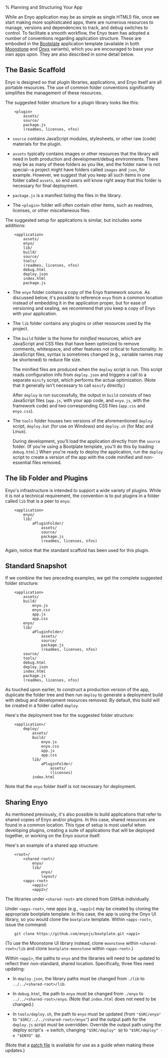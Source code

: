 % Planning and Structuring Your App

While an Enyo application may be as simple as single HTML5 file, once we start
making more sophisticated apps, there are numerous resources to manage, versions
and dependencies to track, and debug switches to control.  To facilitate a
smooth workflow, the Enyo team has adopted a number of conventions regarding
application structure.  These are embodied in the [Bootplate](bootplate.html)
application template (available in both
[Moonstone](https://github.com/enyojs/bootplate-moonstone) and
[Onyx](https://github.com/enyojs/bootplate) variants), which you are encouraged
to base your own apps upon.  They are also described in some detail below.

## The Basic Scaffold

Enyo is designed so that plugin libraries, applications, and Enyo itself are all
portable resources.  The use of common folder conventions significantly
simplifies the management of these resources.

The suggested folder structure for a plugin library looks like this:

        <plugin>
            assets/
            source/
            package.js
            (readmes, licenses, nfos)

* `source` contains JavaScript modules, stylesheets, or other raw (code) materials
    for the plugin.

* `assets` typically contains images or other resources that the library will
    need in both production and development/debug environments.  There may be as
    many of these folders as you like, and the folder name is not special--a
    project might have folders called `images` and `json`, for example.
    However, we suggest that you keep all such items in one folder called
    `assets`, so end users will know right away that this folder is necessary
    for final deployment.

* `package.js` is a manifest listing the files in the library.

* The `<plugin>` folder will often contain other items, such as readmes,
    licenses, or other miscellaneous files.

The suggested setup for applications is similar, but includes some additions:

        <application>
            assets/
            enyo/
            lib/
            build/
            source/
            tools/
            (readmes, licenses, nfos)
            debug.html
            deploy.json
            index.html
            package.js

* The `enyo` folder contains a copy of the Enyo framework source.  As discussed
    below, it's possible to reference `enyo` from a common location instead of
    embedding it in the application proper, but for ease of versioning and
    sealing, we recommend that you keep a copy of Enyo with your application. 

* The `lib` folder contains any plugins or other resources used by the project.

* The `build` folder is the home for _minified_ resources, which are JavaScript
    and CSS files that have been optimized to remove comments, whitespace, and
    other features not critical to functionality.  In JavaScript files, syntax
    is sometimes changed (e.g., variable names may be shortened) to reduce file
    size.

    The minified files are produced when the `deploy` script is run.  This
    script reads configuration info from `deploy.json` and triggers a call to a
    separate `minify` script, which performs the actual optimization.  (Note
    that it generally isn't necessary to call `minify` directly.)

    After `deploy` is run successfully, the output in `build` consists of two
    JavaScript files (`app.js`, with your app code, and `enyo.js`, with the
    framework code) and two corresponding CSS files (`app.css` and `enyo.css`).

* The `tools` folder houses two versions of the aforementioned `deploy` script,
    `deploy.bat` (for use on Windows) and `deploy.sh` (for Mac and Linux).

    During development, you'll load the application directly from the `source`
    folder.  (If you're using a Bootplate template, you'll do this by loading
    `debug.html`.)  When you're ready to deploy the application, run the
    `deploy` script to create a version of the app with the code minified and
    non-essential files removed.

## The lib Folder and Plugins

Enyo's infrastructure is intended to support a wide variety of plugins.  While
it is not a technical requirement, the convention is to put plugins in a folder
called `lib` that is a peer to `enyo`:

        <application>
            enyo/
            lib/
                aPluginFolder/
                    assets/
                    source/
                    package.js
                    (readmes, licenses, nfos)

Again, notice that the standard scaffold has been used for this plugin.

## Standard Snapshot

If we combine the two preceding examples, we get the complete suggested folder
structure:

        <application>
            assets/
            build/
                enyo.js
                enyo.css
                app.js
                app.css
            enyo/
            lib/
                aPluginFolder/
                    assets/
                    source/
                    package.js
                    (readmes, licenses, nfos)
            source/
            tools/
            debug.html
            deploy.json
            index.html
            package.js
            (readmes, licenses, nfos)

As touched upon earlier, to construct a production version of the app, duplicate
the folder tree and then run `deploy` to generate a deployment build with debug
and development resources removed.  By default, this build will be created in a
folder called `deploy`.

Here's the deployment tree for the suggested folder structure:

        <application>/
            deploy/
                assets/
                build/
                    enyo.js
                    enyo.css
                    app.js
                    app.css
                lib/
                    aPluginFolder/
                        assets/
                        (licenses)
                index.html

Note that the `enyo` folder itself is not necessary for deployment.

## Sharing Enyo

As mentioned previously, it's also possible to build applications that refer to
shared copies of Enyo and/or plugins.  In this case, shared resources are found
in a common location.  This type of setup is most useful when developing
plugins, creating a suite of applications that will be deployed together, or
working on the Enyo source itself.

Here's an example of a shared app structure:

        <root>/
            <shared-root>/
                enyo/
                lib/
                    onyx/
                    layout/
            <apps-root>
                <app1>/
                <app2>/

The libraries under `<shared-root>` are cloned from GitHub individually.

Under `<apps-root>`, new apps (e.g., `<app1>`) may be created by cloning the
appropriate bootplate template.  In this case, the app is using the Onyx UI
library, so you would clone the `bootplate` template.  Within `<apps-root>`,
issue the command:

        git clone https://github.com/enyojs/bootplate.git <app1>

(To use the Moonstone UI library instead, clone `moonstone` within
`<shared-root>/lib` and clone `bootplate-moonstone` within `<apps-root>`.)

Within `<app1>`, the paths to `enyo` and the libraries will need to be updated
to reflect their non-standard, shared location.  Specifically, three files need
updating:

* In `deploy.json`, the library paths must be changed from `./lib` to
    `../../<shared-root>/lib`.

* In `debug.html`, the path to `enyo` must be changed from `./enyo` to
    `../../<shared-root>/enyo`.  (Note that `index.html` does not need to be
    changed.)

* In `tools/deploy.sh`, the path to `enyo` must be updated (from
    `"$SRC/enyo"` to `"$SRC/../../<shared-root>/enyo"`) and the output path
    for the `deploy.js` script must be overridden.  Override the output path
    using the deploy script's `-e` switch, changing `"$SRC/deploy" $@` to
    `"$SRC/deploy" -e "$ENYO" $@`.

(Note that a [patch file](https://paste.ee/p/51xpD) is available for use as a
guide when making these updates.)
